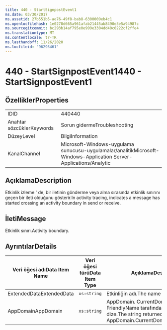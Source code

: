 ```yaml
---
title: 440 - StartSignpostEvent1
ms.date: 03/30/2017
ms.assetid: 27b551b5-ae76-49f8-bab8-6300009eb4c1
ms.openlocfilehash: 1e0278d665a961afab21445ab8490e3e5a94987c
ms.sourcegitcommit: bc293b14af795e0e999e3304dd40c0222cf2ffe4
ms.translationtype: MT
ms.contentlocale: tr-TR
ms.lasthandoff: 11/26/2020
ms.locfileid: "96293461"
---
```

# <a name="440---startsignpostevent1"></a><span data-ttu-id="724c1-102">440 - StartSignpostEvent1</span><span class="sxs-lookup"><span data-stu-id="724c1-102">440 - StartSignpostEvent1</span></span>

## <a name="properties"></a><span data-ttu-id="724c1-103">Özellikler</span><span class="sxs-lookup"><span data-stu-id="724c1-103">Properties</span></span>  
  
|||  
|-|-|  
|<span data-ttu-id="724c1-104">ID</span><span class="sxs-lookup"><span data-stu-id="724c1-104">ID</span></span>|<span data-ttu-id="724c1-105">440</span><span class="sxs-lookup"><span data-stu-id="724c1-105">440</span></span>|  
|<span data-ttu-id="724c1-106">Anahtar sözcükler</span><span class="sxs-lookup"><span data-stu-id="724c1-106">Keywords</span></span>|<span data-ttu-id="724c1-107">Sorun giderme</span><span class="sxs-lookup"><span data-stu-id="724c1-107">Troubleshooting</span></span>|  
|<span data-ttu-id="724c1-108">Düzey</span><span class="sxs-lookup"><span data-stu-id="724c1-108">Level</span></span>|<span data-ttu-id="724c1-109">Bilgi</span><span class="sxs-lookup"><span data-stu-id="724c1-109">Information</span></span>|  
|<span data-ttu-id="724c1-110">Kanal</span><span class="sxs-lookup"><span data-stu-id="724c1-110">Channel</span></span>|<span data-ttu-id="724c1-111">Microsoft-Windows-uygulama sunucusu-uygulamalar/analitik</span><span class="sxs-lookup"><span data-stu-id="724c1-111">Microsoft-Windows-Application Server-Applications/Analytic</span></span>|  
  
## <a name="description"></a><span data-ttu-id="724c1-112">Açıklama</span><span class="sxs-lookup"><span data-stu-id="724c1-112">Description</span></span>  

 <span data-ttu-id="724c1-113">Etkinlik izleme ' de, bir iletinin gönderme veya alma sırasında etkinlik sınırını geçen bir ileti olduğunu gösterir.</span><span class="sxs-lookup"><span data-stu-id="724c1-113">In activity tracing, indicates a message has started crossing an activity boundary in send or receive.</span></span>  
  
## <a name="message"></a><span data-ttu-id="724c1-114">İleti</span><span class="sxs-lookup"><span data-stu-id="724c1-114">Message</span></span>  

 <span data-ttu-id="724c1-115">Etkinlik sınırı.</span><span class="sxs-lookup"><span data-stu-id="724c1-115">Activity boundary.</span></span>  
  
## <a name="details"></a><span data-ttu-id="724c1-116">Ayrıntılar</span><span class="sxs-lookup"><span data-stu-id="724c1-116">Details</span></span>  
  
|<span data-ttu-id="724c1-117">Veri öğesi adı</span><span class="sxs-lookup"><span data-stu-id="724c1-117">Data Item Name</span></span>|<span data-ttu-id="724c1-118">Veri öğesi türü</span><span class="sxs-lookup"><span data-stu-id="724c1-118">Data Item Type</span></span>|<span data-ttu-id="724c1-119">Açıklama</span><span class="sxs-lookup"><span data-stu-id="724c1-119">Description</span></span>|  
|--------------------|--------------------|-----------------|  
|<span data-ttu-id="724c1-120">ExtendedData</span><span class="sxs-lookup"><span data-stu-id="724c1-120">ExtendedData</span></span>|`xs:string`|<span data-ttu-id="724c1-121">Etkinliğin adı.</span><span class="sxs-lookup"><span data-stu-id="724c1-121">The name of the activity.</span></span>|  
|<span data-ttu-id="724c1-122">AppDomain</span><span class="sxs-lookup"><span data-stu-id="724c1-122">AppDomain</span></span>|`xs:string`|<span data-ttu-id="724c1-123">AppDomain. CurrentDomain. FriendlyName tarafından döndürülen dize.</span><span class="sxs-lookup"><span data-stu-id="724c1-123">The string returned by AppDomain.CurrentDomain.FriendlyName.</span></span>|
